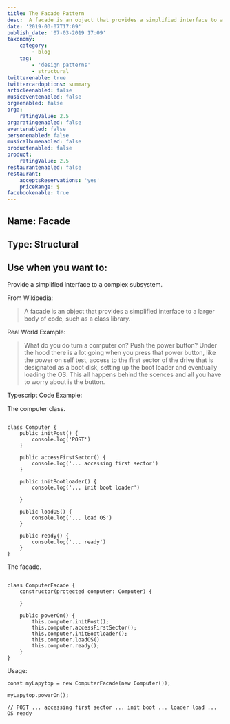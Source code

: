 ```yaml
---
title: The Facade Pattern
desc:  A facade is an object that provides a simplified interface to a larger body of code, such as a class library.
date: '2019-03-07T17:09'
publish_date: '07-03-2019 17:09'
taxonomy:
    category:
        - blog
    tag:
        - 'design patterns'
        - structural
twitterenable: true
twittercardoptions: summary
articleenabled: false
musiceventenabled: false
orgaenabled: false
orga:
    ratingValue: 2.5
orgaratingenabled: false
eventenabled: false
personenabled: false
musicalbumenabled: false
productenabled: false
product:
    ratingValue: 2.5
restaurantenabled: false
restaurant:
    acceptsReservations: 'yes'
    priceRange: $
facebookenable: true
---
```


## Name: Facade

## Type: Structural

## Use when you want to:

Provide a simplified interface to a complex subsystem.

From Wikipedia:

> A facade is an object that provides a simplified interface to a larger body of code, such as a class library.

Real World Example:

> What do you do turn a computer on? Push the power button? Under the hood there is a lot going when you press that power button, like the power on self test, access to the first sector of the drive that is designated as a boot disk, setting up the boot loader and eventually loading the OS. This all happens behind the scences and all you have to worry about is the button.

Typescript Code Example:


The computer class.

```

class Computer { 
    public initPost() { 
        console.log('POST')
    }

    public accessFirstSector() { 
        console.log('... accessing first sector')
    }

    public initBootloader() { 
        console.log('... init boot loader')

    }

    public loadOS() { 
        console.log('... load OS')
    }

    public ready() { 
        console.log('... ready')
    }
}

```

The facade.

```

class ComputerFacade { 
    constructor(protected computer: Computer) { 

    }

    public powerOn() { 
        this.computer.initPost();
        this.computer.accessFirstSector();
        this.computer.initBootloader();
        this.computer.loadOS()
        this.computer.ready();
    }
}

```

Usage:

```
const myLapytop = new ComputerFacade(new Computer());

myLapytop.powerOn();

// POST ... accessing first sector ... init boot ... loader load ... OS ready

```

<script async src="//jsfiddle.net/harps116/kpyL8jwc/3/embed/js/"></script>